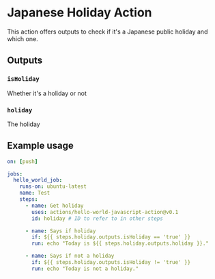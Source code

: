 # Japanese Holiday Action

This action offers outputs to check if it's a Japanese public holiday and which one.

## Outputs

### `isHoliday`

Whether it's a holiday or not

### `holiday`

The holiday

## Example usage

```yml
on: [push]

jobs:
  hello_world_job:
    runs-on: ubuntu-latest
    name: Test
    steps:
      - name: Get holiday
        uses: actions/hello-world-javascript-action@v0.1
        id: holiday # ID to refer to in other steps

      - name: Says if holiday
        if: ${{ steps.holiday.outputs.isHoliday == 'true' }}
        run: echo "Today is ${{ steps.holiday.outputs.holiday }}."

      - name: Says if not a holiday
        if: ${{ steps.holiday.outputs.isHoliday != 'true' }}
        run: echo "Today is not a holiday."
```
